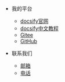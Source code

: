 <!-- _navbar.md 上面的导航栏  -->

* 我的平台
  * [docsify官网](https://docsify.js.org)
  * [docsify中文教程](https://docsify.js.org/#/zh-cn/quickstart)
  * [Gitee](https://gitee.com/)
  * [GitHub](https://github.com)


* 联系我们
  * [邮箱]()
  * [电话]()